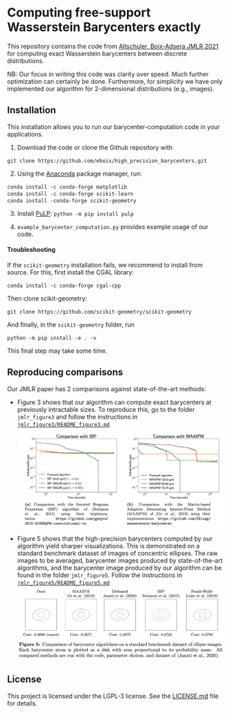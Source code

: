 # Computing free-support Wasserstein Barycenters exactly

This repository contains the code from [Altschuler, Boix-Adsera JMLR 2021](https://jmlr.org/papers/v22/20-588.html) for computing exact Wasserstein barycenters between discrete distributions.

NB: Our focus in writing this code was clarity over speed. Much further optimization can certainly be done. Furthermore, for simplicity we have only implemented our algorithm for 2-dimensional distributions (e.g., images).

## Installation

This installation allows you to run our barycenter-computation code in your applications.

1. Download the code or clone the Github repository with
```
git clone https://github.com/eboix/high_precision_barycenters.git
```

2. Using the [Anaconda](https://docs.anaconda.com/anaconda/install/) package manager, run:

```
conda install -c conda-forge matplotlib
conda install -c conda-forge scikit-learn
conda install -conda-forge scikit-geometry
```

3. Install [PuLP](https://github.com/coin-or/pulp):
`python -m pip install pulp`


4. `example_barycenter_computation.py` provides example usage of our code.



#### Troubleshooting
If the `scikit-geometry` installation fails, we recommend to install from source. For this, first install the CGAL library:
```
conda install -c conda-forge cgal-cpp
```
Then clone scikit-geometry:
```
git clone https://github.com/scikit-geometry/scikit-geometry
```
And finally, in the `scikit-geometry` folder, run
```
python -m pip install -e . -v
```
This final step may take some time.


## Reproducing comparisons

Our JMLR paper has 2 comparisons against state-of-the-art methods:

- Figure 3 shows that our algorithm can compute exact barycenters at previously intractable sizes. To reproduce this, go to the folder `jmlr_figure3` and follow the instructions in [`jmlr_figure3/README_figure3.md`](jmlr_figure3/README_figure3.md)
![Figure 3](jmlr_figure3/paperfig3.png)

- Figure 5 shows that the high-precision barycenters computed by our algorithm yield sharper visualizations. This is demonstrated on a standard benchmark dataset of images of concentric ellipses. The raw images to be averaged, barycenter images produced by state-of-the-art algorithms, and the barycenter image produced by our algorithm can be found in the folder `jmlr_figure5`. Follow the instructions in [`jmlr_figure5/README_figure5.md`](jmlr_figure5/README_figure5.md)
![Figure 5](jmlr_figure5/paperfig5.png)


## License

This project is licensed under the LGPL-3 license. See the [LICENSE.md](LICENSE.md) file for details.
